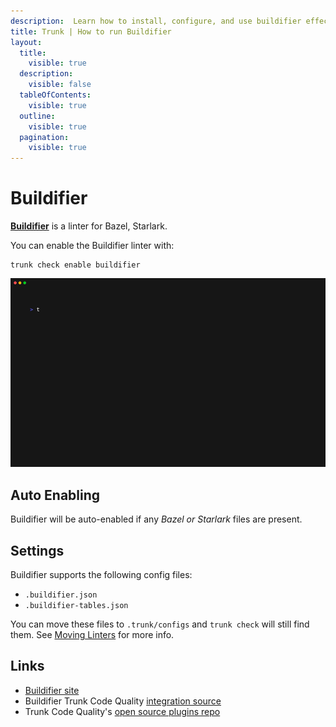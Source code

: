 ```yaml
---
description:  Learn how to install, configure, and use buildifier effectively for Bazel build scripts.
title: Trunk | How to run Buildifier
layout:
  title:
    visible: true
  description:
    visible: false
  tableOfContents:
    visible: true
  outline:
    visible: true
  pagination:
    visible: true
---
```


# Buildifier

[**Buildifier**](https://github.com/rhysd/actionlint) is a linter for Bazel, Starlark.

You can enable the Buildifier linter with:

```shell
trunk check enable buildifier
```
![buildifier example output](/.gitbook/assets/buildifier.gif)
## Auto Enabling

Buildifier will be auto-enabled if any *Bazel or Starlark* files are present.

## Settings

Buildifier supports the following config files:
* `.buildifier.json`
* `.buildifier-tables.json`

You can move these files to `.trunk/configs` and `trunk check` will still find them. See [Moving Linters](../configure-linters.md#moving-linters) for more info.




## Links

- [Buildifier site](https://github.com/rhysd/actionlint)
- Buildifier Trunk Code Quality [integration source](https://github.com/trunk-io/plugins/tree/main/linters/buildifier)
- Trunk Code Quality's [open source plugins repo](https://github.com/trunk-io/plugins/tree/main)
